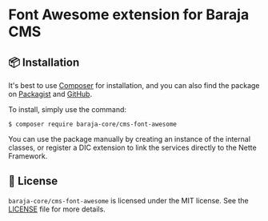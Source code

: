 Font Awesome extension for Baraja CMS
=====================================

📦 Installation
---------------

It's best to use [Composer](https://getcomposer.org) for installation, and you can also find the package on
[Packagist](https://packagist.org/packages/baraja-core/cms-font-awesome) and
[GitHub](https://github.com/baraja-core/cms-font-awesome).

To install, simply use the command:

```shell
$ composer require baraja-core/cms-font-awesome
```

You can use the package manually by creating an instance of the internal classes, or register a DIC extension to link the services directly to the Nette Framework.

📄 License
-----------

`baraja-core/cms-font-awesome` is licensed under the MIT license. See the [LICENSE](https://github.com/baraja-core/template/blob/master/LICENSE) file for more details.
